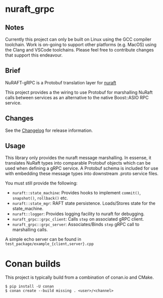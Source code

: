 # nuraft_grpc

## Notes

Currently this project can only be built on Linux using the GCC compiler toolchain. Work is on-going to support other
platforms (e.g. MacOS) using the Clang and VSCode toolchains. Please feel free to contribute changes that support this
endeavour.

## Brief

NuRAFT-gRPC is a Protobuf translation layer for [nuraft](https://github.com/eBay/nuraft)

This project provides a the wiring to use Protobuf for marshalling NuRaft calls between services as an alternative
to the native Boost::ASIO RPC service.

## Changes

See the [Changelog](CHANGELOG.md) for release information.

## Usage

This library only provides the nuraft message marshalling. In essense, it translates NuRaft types into comparable
Protobuf objects which can be used when defining a gRPC service. A Protobuf schema is included for use
with embedding these message types into downstream .proto service files.

You must still provide the following:

* `nuraft::state_machine`: Provides hooks to implement `commit()`, `snapshot()`, `rollback()` etc.
* `nuraft::state_mgr`: RAFT state persistence. Loads/Stores state for the state_machine.
* `nuraft::logger`: Provides logging facility to nuraft for debugging.
* `nuraft_grpc::grpc_client`: Calls `step` on associated gRPC client.
* `nuraft_grpc::grpc_server`: Associates/Binds `step` gRPC call to marshalling calls.

A simple echo server can be found in `test_package/example_{client,server}.cpp`

# Conan builds

This project is typically build from a combination of conan.io and CMake.
```
$ pip install -U conan
$ conan create --build missing . <user>/<channel>
```
